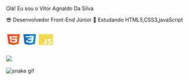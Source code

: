 Olá! Eu sou o Vitor Agnaldo Da Silva

😎 Desenvolvedor Front-End Júnior 
🌱 Estudando HTML5,CSS3,javaScript 

<div style="display: inline_block"><br>
  <img align="center" alt="vitor-HTML" height="30" width="40" src="https://raw.githubusercontent.com/devicons/devicon/master/icons/html5/html5-original.svg">
  <img align="center" alt="vitor-CSS" height="30" width="40" src="https://raw.githubusercontent.com/devicons/devicon/master/icons/css3/css3-original.svg">
  <img align="center" alt="vitor-Js" height="30" width="40" src="https://raw.githubusercontent.com/devicons/devicon/master/icons/javascript/javascript-plain.svg">
 
  
 
</div>
  
  ##
 
<div> 

  <a href="https://www.linkedin.com/in/vitor-agnaldo-da-silva-a214a4200/" target="_blank"><img src="https://img.shields.io/badge/-LinkedIn-%230077B5?style=for-the-badge&logo=linkedin&logoColor=white" target="_blank"></a> 


![snake gif](https://github.com/vitoragnaldo/vitoragnaldo/blob/output/github-contribution-grid-snake.gif)

</div>
